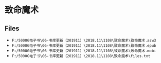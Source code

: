 # 致命魔术

## Files

- `F:/5000G电子书\06-书库更新（201911）\2018.11\1108\致命魔术\致命魔术.azw3`
- `F:/5000G电子书\06-书库更新（201911）\2018.11\1108\致命魔术\致命魔术.epub`
- `F:/5000G电子书\06-书库更新（201911）\2018.11\1108\致命魔术\致命魔术.mobi`
- `F:/5000G电子书\06-书库更新（201911）\2018.11\1108\致命魔术\files.txt`
